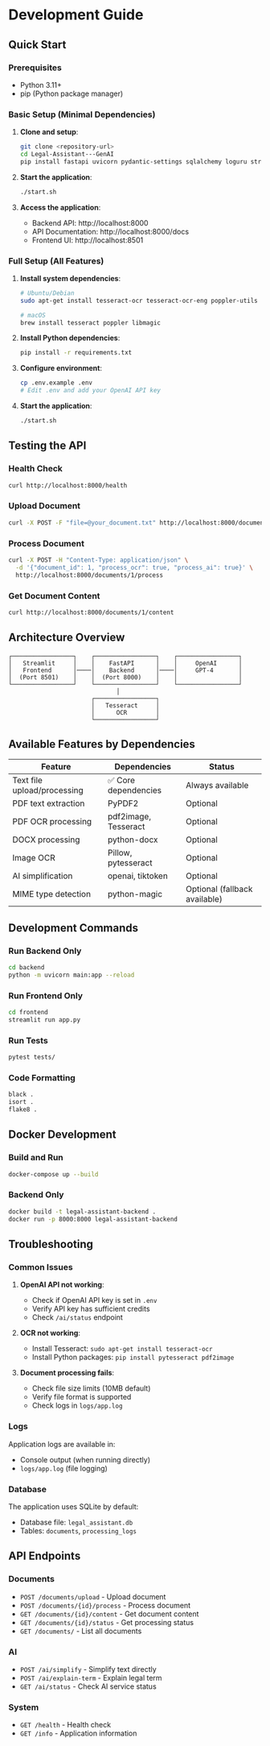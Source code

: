 # Development Guide

## Quick Start

### Prerequisites
- Python 3.11+
- pip (Python package manager)

### Basic Setup (Minimal Dependencies)

1. **Clone and setup**:
   ```bash
   git clone <repository-url>
   cd Legal-Assistant---GenAI
   pip install fastapi uvicorn pydantic-settings sqlalchemy loguru streamlit requests
   ```

2. **Start the application**:
   ```bash
   ./start.sh
   ```

3. **Access the application**:
   - Backend API: http://localhost:8000
   - API Documentation: http://localhost:8000/docs
   - Frontend UI: http://localhost:8501

### Full Setup (All Features)

1. **Install system dependencies**:
   ```bash
   # Ubuntu/Debian
   sudo apt-get install tesseract-ocr tesseract-ocr-eng poppler-utils libmagic1
   
   # macOS
   brew install tesseract poppler libmagic
   ```

2. **Install Python dependencies**:
   ```bash
   pip install -r requirements.txt
   ```

3. **Configure environment**:
   ```bash
   cp .env.example .env
   # Edit .env and add your OpenAI API key
   ```

4. **Start the application**:
   ```bash
   ./start.sh
   ```

## Testing the API

### Health Check
```bash
curl http://localhost:8000/health
```

### Upload Document
```bash
curl -X POST -F "file=@your_document.txt" http://localhost:8000/documents/upload
```

### Process Document
```bash
curl -X POST -H "Content-Type: application/json" \
  -d '{"document_id": 1, "process_ocr": true, "process_ai": true}' \
  http://localhost:8000/documents/1/process
```

### Get Document Content
```bash
curl http://localhost:8000/documents/1/content
```

## Architecture Overview

```
┌─────────────────┐    ┌─────────────────┐    ┌─────────────────┐
│   Streamlit     │    │    FastAPI      │    │     OpenAI      │
│   Frontend      │────│    Backend      │────│     GPT-4       │
│  (Port 8501)    │    │  (Port 8000)    │    │                 │
└─────────────────┘    └─────────────────┘    └─────────────────┘
                              │
                       ┌─────────────────┐
                       │   Tesseract     │
                       │      OCR        │
                       └─────────────────┘
```

## Available Features by Dependencies

| Feature | Dependencies | Status |
|---------|-------------|---------|
| Text file upload/processing | ✅ Core dependencies | Always available |
| PDF text extraction | PyPDF2 | Optional |
| PDF OCR processing | pdf2image, Tesseract | Optional |
| DOCX processing | python-docx | Optional |
| Image OCR | Pillow, pytesseract | Optional |
| AI simplification | openai, tiktoken | Optional |
| MIME type detection | python-magic | Optional (fallback available) |

## Development Commands

### Run Backend Only
```bash
cd backend
python -m uvicorn main:app --reload
```

### Run Frontend Only
```bash
cd frontend
streamlit run app.py
```

### Run Tests
```bash
pytest tests/
```

### Code Formatting
```bash
black .
isort .
flake8 .
```

## Docker Development

### Build and Run
```bash
docker-compose up --build
```

### Backend Only
```bash
docker build -t legal-assistant-backend .
docker run -p 8000:8000 legal-assistant-backend
```

## Troubleshooting

### Common Issues

1. **OpenAI API not working**:
   - Check if OpenAI API key is set in `.env`
   - Verify API key has sufficient credits
   - Check `/ai/status` endpoint

2. **OCR not working**:
   - Install Tesseract: `sudo apt-get install tesseract-ocr`
   - Install Python packages: `pip install pytesseract pdf2image`

3. **Document processing fails**:
   - Check file size limits (10MB default)
   - Verify file format is supported
   - Check logs in `logs/app.log`

### Logs

Application logs are available in:
- Console output (when running directly)
- `logs/app.log` (file logging)

### Database

The application uses SQLite by default:
- Database file: `legal_assistant.db`
- Tables: `documents`, `processing_logs`

## API Endpoints

### Documents
- `POST /documents/upload` - Upload document
- `POST /documents/{id}/process` - Process document
- `GET /documents/{id}/content` - Get document content
- `GET /documents/{id}/status` - Get processing status
- `GET /documents/` - List all documents

### AI
- `POST /ai/simplify` - Simplify text directly
- `POST /ai/explain-term` - Explain legal term
- `GET /ai/status` - Check AI service status

### System
- `GET /health` - Health check
- `GET /info` - Application information